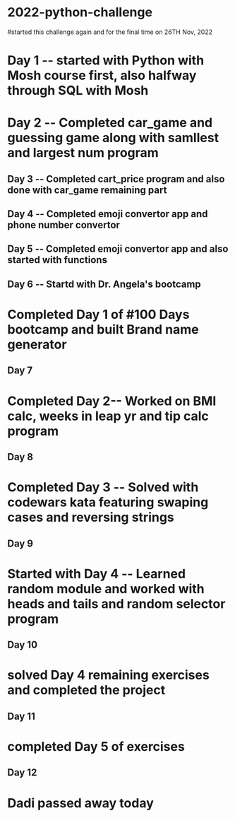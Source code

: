 # 2022-python-challenge
#started this challenge again and for the final time on 26TH Nov, 2022


# Day 1 -- started with Python with Mosh course first, also halfway through SQL with Mosh

# Day 2 -- Completed car_game and guessing game along with samllest and largest num program

## Day 3 -- Completed cart_price program and also done with car_game remaining part

## Day 4 -- Completed emoji convertor app and phone number convertor

## Day 5 -- Completed emoji convertor app and also started with functions


## Day 6 -- Startd with Dr. Angela's bootcamp
# Completed Day 1 of #100 Days bootcamp and built Brand name generator

## Day 7 
# Completed Day 2-- Worked on BMI calc, weeks in leap yr and tip calc program

## Day 8
# Completed Day 3 -- Solved with codewars kata featuring swaping cases and reversing strings

## Day 9
# Started with Day 4 -- Learned random module and worked with heads and tails and random selector program

## Day 10
# solved Day 4 remaining exercises and completed the project

## Day 11 
# completed Day 5 of exercises

## Day 12

# Dadi passed away today